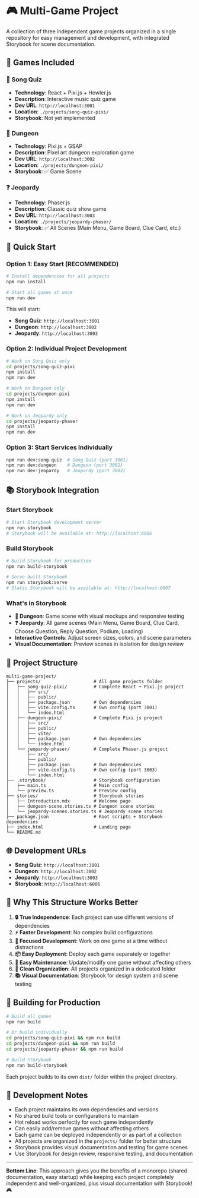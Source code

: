 # 🎮 Multi-Game Project

A collection of three independent game projects organized in a single repository for easy management and development, with integrated Storybook for scene documentation.

## 🎯 Games Included

### 🎵 Song Quiz
- **Technology**: React + Pixi.js + Howler.js
- **Description**: Interactive music quiz game
- **Dev URL**: `http://localhost:3001`
- **Location**: `./projects/song-quiz-pixi/`
- **Storybook**: Not yet implemented

### 🏰 Dungeon
- **Technology**: Pixi.js + GSAP
- **Description**: Pixel art dungeon exploration game
- **Dev URL**: `http://localhost:3002`
- **Location**: `./projects/dungeon-pixi/`
- **Storybook**: ✅ Game Scene

### ❓ Jeopardy
- **Technology**: Phaser.js
- **Description**: Classic quiz show game
- **Dev URL**: `http://localhost:3003`
- **Location**: `./projects/jeopardy-phaser/`
- **Storybook**: ✅ All Scenes (Main Menu, Game Board, Clue Card, etc.)

## 🚀 Quick Start

### Option 1: Easy Start (RECOMMENDED)
```bash
# Install dependencies for all projects
npm run install

# Start all games at once
npm run dev
```
This will start:
- **Song Quiz**: `http://localhost:3001`
- **Dungeon**: `http://localhost:3002`
- **Jeopardy**: `http://localhost:3003`

### Option 2: Individual Project Development
```bash
# Work on Song Quiz only
cd projects/song-quiz-pixi
npm install
npm run dev

# Work on Dungeon only
cd projects/dungeon-pixi
npm install
npm run dev

# Work on Jeopardy only
cd projects/jeopardy-phaser
npm install
npm run dev
```

### Option 3: Start Services Individually
```bash
npm run dev:song-quiz  # Song Quiz (port 3001)
npm run dev:dungeon    # Dungeon (port 3002)
npm run dev:jeopardy   # Jeopardy (port 3003)
```

## 📚 Storybook Integration

### Start Storybook
```bash
# Start Storybook development server
npm run storybook
# Storybook will be available at: http://localhost:6006
```

### Build Storybook
```bash
# Build Storybook for production
npm run build-storybook

# Serve built Storybook
npm run storybook:serve
# Static Storybook will be available at: http://localhost:6007
```

### What's in Storybook
- **🏰 Dungeon**: Game scene with visual mockups and responsive testing
- **❓ Jeopardy**: All game scenes (Main Menu, Game Board, Clue Card, Choose Question, Reply Question, Podium, Loading)
- **Interactive Controls**: Adjust screen sizes, colors, and scene parameters
- **Visual Documentation**: Preview scenes in isolation for design review

## 📁 Project Structure

```
multi-game-project/
├── projects/                    # All game projects folder
│   ├── song-quiz-pixi/          # Complete React + Pixi.js project
│   │   ├── src/
│   │   ├── public/
│   │   ├── package.json         # Own dependencies
│   │   ├── vite.config.ts       # Own config (port 3001)
│   │   └── index.html
│   ├── dungeon-pixi/            # Complete Pixi.js project
│   │   ├── src/
│   │   ├── public/
│   │   ├── vite/
│   │   ├── package.json         # Own dependencies
│   │   └── index.html
│   └── jeopardy-phaser/         # Complete Phaser.js project
│       ├── src/
│       ├── public/
│       ├── package.json         # Own dependencies
│       ├── vite.config.ts       # Own config (port 3003)
│       └── index.html
├── .storybook/                  # Storybook configuration
│   ├── main.ts                  # Main config
│   └── preview.ts               # Preview config
├── stories/                     # Storybook stories
│   ├── Introduction.mdx         # Welcome page
│   ├── dungeon-scene.stories.ts # Dungeon scene stories
│   └── jeopardy-scenes.stories.ts # Jeopardy scene stories
├── package.json                 # Root scripts + Storybook dependencies
├── index.html                   # Landing page
└── README.md
```

## 🌐 Development URLs

- **Song Quiz**: `http://localhost:3001` 
- **Dungeon**: `http://localhost:3002`
- **Jeopardy**: `http://localhost:3003`
- **Storybook**: `http://localhost:6006`

## 🎨 Why This Structure Works Better

1. **🔒 True Independence**: Each project can use different versions of dependencies
2. **⚡ Faster Development**: No complex build configurations
3. **🎯 Focused Development**: Work on one game at a time without distractions
4. **📦 Easy Deployment**: Deploy each game separately or together
5. **🔄 Easy Maintenance**: Update/modify one game without affecting others
6. **📁 Clean Organization**: All projects organized in a dedicated folder
7. **📚 Visual Documentation**: Storybook for design system and scene testing

## 🚀 Building for Production

```bash
# Build all games
npm run build

# Or build individually
cd projects/song-quiz-pixi && npm run build
cd projects/dungeon-pixi && npm run build  
cd projects/jeopardy-phaser && npm run build

# Build Storybook
npm run build-storybook
```

Each project builds to its own `dist/` folder within the project directory.

## 📝 Development Notes

- Each project maintains its own dependencies and versions
- No shared build tools or configurations to maintain
- Hot reload works perfectly for each game independently
- Can easily add/remove games without affecting others
- Each game can be deployed independently or as part of a collection
- All projects are organized in the `projects/` folder for better structure
- Storybook provides visual documentation and testing for game scenes
- Use Storybook for design review, responsive testing, and documentation

---

**Bottom Line**: This approach gives you the benefits of a monorepo (shared documentation, easy startup) while keeping each project completely independent and well-organized, plus visual documentation with Storybook! 🎮 